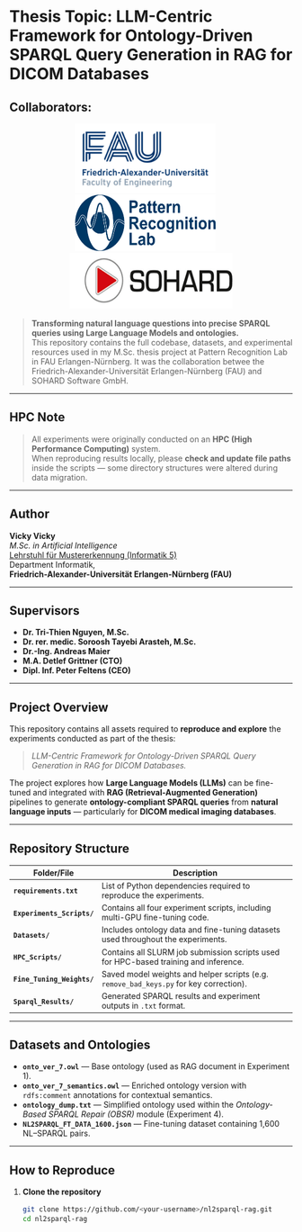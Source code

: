 # Thesis Topic: LLM-Centric Framework for Ontology-Driven SPARQL Query Generation in RAG for DICOM Databases
## Collaborators:
<div align="center">
  <img src="images/faulogo.png" width="250" height="123" />
  &nbsp;&nbsp;&nbsp;&nbsp;
  <img src="images/prlab.png" width="250" height="100" />
  &nbsp;&nbsp;&nbsp;&nbsp;
  <img src="images/sohardlogo.gif" width="290" height="100" />
</div>

> **Transforming natural language questions into precise SPARQL queries using Large Language Models and ontologies.**  
> This repository contains the full codebase, datasets, and experimental resources used in my M.Sc. thesis project at Pattern Recognition Lab in FAU Erlangen-Nürnberg.
> It was the collaboration betwee the Friedrich-Alexander-Universität Erlangen-Nürnberg (FAU) and SOHARD Software GmbH.

---

## HPC Note

> All experiments were originally conducted on an **HPC (High Performance Computing)** system.  
> When reproducing results locally, please **check and update file paths** inside the scripts — some directory structures were altered during data migration.

---

## Author

**Vicky Vicky**  
*M.Sc. in Artificial Intelligence*  
[Lehrstuhl für Mustererkennung (Informatik 5)](https://www5.cs.fau.de/)  
Department Informatik,  
**Friedrich-Alexander-Universität Erlangen-Nürnberg (FAU)**

---

## Supervisors

- **Dr. Tri-Thien Nguyen, M.Sc.**  
- **Dr. rer. medic. Soroosh Tayebi Arasteh, M.Sc.**  
- **Dr.-Ing. Andreas Maier**  
- **M.A. Detlef Grittner (CTO)**  
- **Dipl. Inf. Peter Feltens (CEO)**  

---

## Project Overview

This repository contains all assets required to **reproduce and explore** the experiments conducted as part of the thesis:

> *LLM-Centric Framework for Ontology-Driven SPARQL Query Generation in RAG for DICOM Databases.*

The project explores how **Large Language Models (LLMs)** can be fine-tuned and integrated with **RAG (Retrieval-Augmented Generation)** pipelines to generate **ontology-compliant SPARQL queries** from **natural language inputs** — particularly for **DICOM medical imaging databases**.

---

## Repository Structure

| Folder/File | Description |
|--------------|-------------|
| **`requirements.txt`** | List of Python dependencies required to reproduce the experiments. |
| **`Experiments_Scripts/`** | Contains all four experiment scripts, including multi-GPU fine-tuning code. |
| **`Datasets/`** | Includes ontology data and fine-tuning datasets used throughout the experiments. |
| **`HPC_Scripts/`** | Contains all SLURM job submission scripts used for HPC-based training and inference. |
| **`Fine_Tuning_Weights/`** | Saved model weights and helper scripts (e.g. `remove_bad_keys.py` for key correction). |
| **`Sparql_Results/`** | Generated SPARQL results and experiment outputs in `.txt` format. |

---

## Datasets and Ontologies

- **`onto_ver_7.owl`** — Base ontology (used as RAG document in Experiment 1).  
- **`onto_ver_7_semantics.owl`** — Enriched ontology version with `rdfs:comment` annotations for contextual semantics.  
- **`ontology_dump.txt`** — Simplified ontology used within the *Ontology-Based SPARQL Repair (OBSR)* module (Experiment 4).  
- **`NL2SPARQL_FT_DATA_1600.json`** — Fine-tuning dataset containing 1,600 NL–SPARQL pairs.



---

## How to Reproduce

1. **Clone the repository**
   ```bash
   git clone https://github.com/<your-username>/nl2sparql-rag.git
   cd nl2sparql-rag
